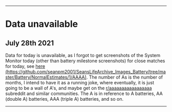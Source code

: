 
***

# Data unavailable

## July 28th 2021

Data for today is unavailable, as I forgot to get screenshots of the System Monitor today (other than battery milestone screenshots) for close matches for today, see [here (https://github.com/seanpm2001/SeansLifeArchive_Images_Battery/tree/master/Battery/NormalEstimates/1/AAAA)](https://github.com/seanpm2001/SeansLifeArchive_Images_Battery/tree/master/Battery/NormalEstimates/1/AAAA). The number of As is the number of months, I intend to have it as a running joke, where eventually, it is just going to be a wall of A's, and maybe get on the [r/aaaaaaaaaaaaaaaaa](https://www.reddit.com/r/AAAAAAAAAAAAAAAAA/) subreddit and similar communities. The A is in reference to A batteries, AA (double A) batteries, AAA (triple A) batteries, and so on.

***
